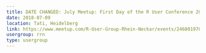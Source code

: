 ```yaml
---
title: DATE CHANGED: July Meetup: First Day of the R User Conference 2018
date: 2018-07-09
location: Tati, Heidelberg
link: https://www.meetup.com/R-User-Group-Rhein-Neckar/events/246801970/
usergroup: rrn
type: usergroup
---
```

